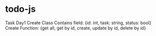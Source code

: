 # todo-js

Task Day1
Create Class
Contains field: {id: int, task: string, status: bool}
Create Function: {get all, get by id, create, update by id, delete by id}